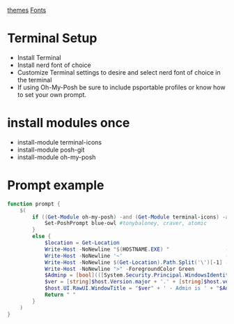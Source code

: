 [themes](https://ohmyposh.dev/docs/themes)
[Fonts](https://www.nerdfonts.com/)

# Terminal Setup
- Install Terminal
- Install nerd font of choice
- Customize Terminal settings to desire and select nerd font of choice in the terminal
- If using Oh-My-Posh be sure to include psportable profiles or know how to set your own prompt.

# install modules once
- install-module terminal-icons
- install-module posh-git
- install-module oh-my-posh

# Prompt example
```powershell
function prompt {
    $(
        if ((Get-Module oh-my-posh) -and (Get-Module terminal-icons) -and (Get-Module posh-git)) {
            Set-PoshPrompt blue-owl #tonybaloney, craver, atomic
        }
        else {
            $location = Get-Location
            Write-Host -NoNewline "$(HOSTNAME.EXE) "                  -ForegroundColor Green
            Write-Host -NoNewline '~'                                 -ForegroundColor Yellow
            Write-Host -NoNewline $(Get-Location).Path.Split('\')[-1] -ForegroundColor Cyan
            Write-Host -NoNewline ">" -ForegroundColor Green
            $Adminp = [bool](([System.Security.Principal.WindowsIdentity]::GetCurrent()).groups -match "S-1-5-32-544")
            $ver = [string]$host.Version.major + '.' + [string]$host.version.minor + '.' + [string]$host.version.build + "-" + [string]$host.version.PSSemVerPreReleaseLabel
            $host.UI.RawUI.WindowTitle = "$ver" + ' - Admin is ' + "$Adminp" + " - $location"
            Return " "
        }
    )
}
```